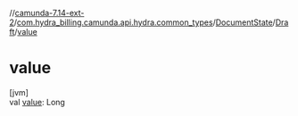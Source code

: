 //[camunda-7.14-ext-2](../../../../index.md)/[com.hydra_billing.camunda.api.hydra.common_types](../../index.md)/[DocumentState](../index.md)/[Draft](index.md)/[value](value.md)

# value

[jvm]\
val [value](value.md): Long

